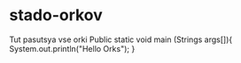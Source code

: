 # stado-orkov
Tut pasutsya vse orki
Public static void main (Strings args[]){
	System.out.println("Hello Orks");
}
